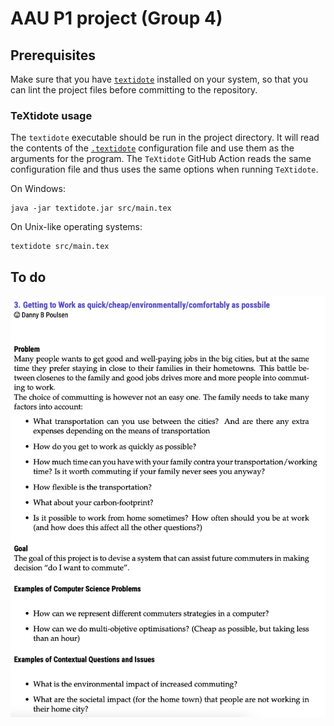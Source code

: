 # AAU P1 project (Group 4)

## Prerequisites

Make sure that you have [`textidote`](https://sylvainhalle.github.io/textidote/) installed on your system, so that you
can lint the project files before committing to the repository.

### TeXtidote usage

The `textidote` executable should be run in the project directory.
It will read the contents of the [`.textidote`](./.textidote) configuration file and use them as the arguments for the
program.
The `TeXtidote` GitHub Action reads the same configuration file and thus uses the same options when running `TeXtidote`.

On Windows:

```shell
java -jar textidote.jar src/main.tex
```

On Unix-like operating systems:

```shell
textidote src/main.tex
```

## To do

![assignment-3](./images/assignment-3.jpg)
